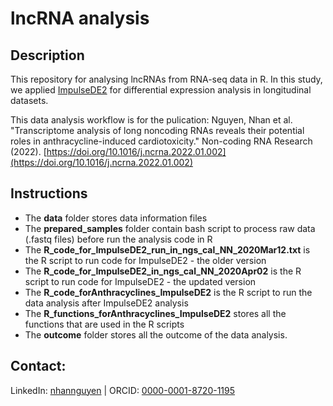 # lncRNA analysis

## Description
This repository for analysing lncRNAs from RNA-seq data in R. In this study, we applied [ImpulseDE2](https://github.com/YosefLab/ImpulseDE2) for differential expression analysis in longitudinal datasets.

This data analysis workflow is for the pulication: Nguyen, Nhan et al. "Transcriptome analysis of long noncoding RNAs reveals their potential roles in anthracycline-induced cardiotoxicity." Non-coding RNA Research (2022). [https://doi.org/10.1016/j.ncrna.2022.01.002](https://doi.org/10.1016/j.ncrna.2022.01.002)

## Instructions
- The **data** folder stores data information files
- The **prepared_samples** folder contain bash script to process raw data (.fastq files) before run the analysis code in R
- The **R_code_for_ImpulseDE2_run_in_ngs_cal_NN_2020Mar12.txt** is the R script to run code for ImpulseDE2 - the older version
- The **R_code_for_ImpulseDE2_in_ngs_cal_NN_2020Apr02** is the R script to run code for ImpulseDE2 - the updated version
- The **R_code_forAnthracyclines_ImpulseDE2** is the R script to run the data analysis after ImpulseDE2 analysis
- The **R_functions_forAnthracyclines_ImpulseDE2** stores all the functions that are used in the R scripts
- The **outcome** folder stores all the outcome of the data analysis.

## Contact:
LinkedIn:	[nhannguyen](https://www.linkedin.com/in/nhannguyen1412) | ORCID: [0000-0001-8720-1195](https://orcid.org/0000-0001-8720-1195)
